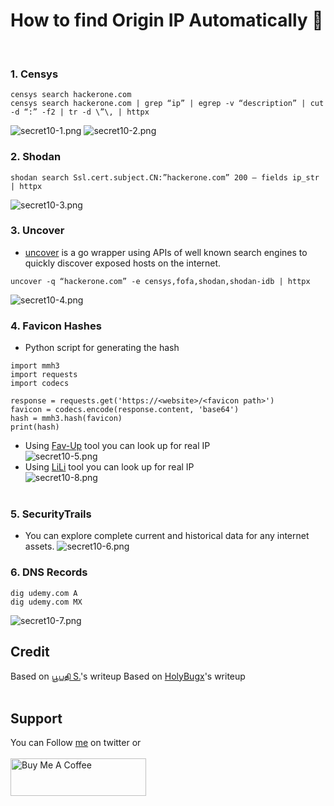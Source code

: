 # How to find Origin IP Automatically 🔭
&nbsp;


### 1. Censys
```
censys search hackerone.com
censys search hackerone.com | grep “ip” | egrep -v “description” | cut -d “:” -f2 | tr -d \”\, | httpx
```
![secret10-1.png](../images/secret10-1.png)
![secret10-2.png](../images/secret10-2.png)
&nbsp;

### 2. Shodan
```
shodan search Ssl.cert.subject.CN:”hackerone.com” 200 — fields ip_str | httpx
```
![secret10-3.png](../images/secret10-3.png)
&nbsp;

### 3. Uncover
- [uncover](https://github.com/projectdiscovery/uncover) is a go wrapper using APIs of well known search engines to quickly discover exposed hosts on the internet.
```
uncover -q “hackerone.com” -e censys,fofa,shodan,shodan-idb | httpx
```
![secret10-4.png](../images/secret10-4.png)
&nbsp;

### 4. Favicon Hashes
- Python script for generating the hash
```
import mmh3
import requests
import codecs

response = requests.get('https://<website>/<favicon path>')
favicon = codecs.encode(response.content, 'base64')
hash = mmh3.hash(favicon)
print(hash)
```
- Using [Fav-Up](https://github.com/pielco11/fav-up) tool you can look up for real IP<br>
![secret10-5.png](../images/secret10-5.png)<br>
- Using [LiLi](https://github.com/Dheerajmadhukar/Lilly/blob/main/README.md) tool you can look up for real IP<br>
![secret10-8.png](../images/secret10-8.png)<br>
&nbsp;

### 5. SecurityTrails
- You can explore complete current and historical data for any internet assets.
![secret10-6.png](../images/secret10-6.png)
&nbsp;

### 6. DNS Records
```
dig udemy.com A
dig udemy.com MX
```
![secret10-7.png](../images/secret10-7.png)
&nbsp;

## Credit
Based on [பூபதி S.](https://medium.com/@bobby.S/how-to-find-origin-ip-1f684f459942)'s writeup
Based on [HolyBugx](https://infosecwriteups.com/finding-the-origin-ip-behind-cdns-37cd18d5275)'s writeup
</br>&nbsp;

## Support
You can Follow [me](https://twitter.com/MeAsHacker_HNA) on twitter or
<br><br><a href="https://www.buymeacoffee.com/NafisiAslH" target="_blank"><img src="https://cdn.buymeacoffee.com/buttons/v2/default-yellow.png" alt="Buy Me A Coffee" style="height: 60px !important;width: 217px !important;" ></a>
